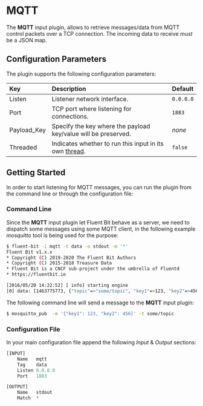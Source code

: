 # MQTT

The **MQTT** input plugin, allows to retrieve messages/data from MQTT control packets over a TCP connection. The incoming data to receive _must_ be a JSON map.

## Configuration Parameters

The plugin supports the following configuration parameters:

| Key         | Description                                                    | Default |
| :---------- | :------------------------------------------------------------- | :------ |
| Listen      | Listener network interface. | `0.0.0.0` |
| Port        | TCP port where listening for connections. | `1883` |
| Payload_Key | Specify the key where the payload key/value will be preserved. | _none_ |
| Threaded | Indicates whether to run this input in its own [thread](../../administration/multithreading.md#inputs). | `false` |

## Getting Started

In order to start listening for MQTT messages, you can run the plugin from the command line or through the configuration file:

### Command Line

Since the **MQTT** input plugin let Fluent Bit behave as a server, we need to dispatch some messages using some MQTT client, in the following example _mosquitto_ tool is being used for the purpose:

```bash
$ fluent-bit -i mqtt -t data -o stdout -m '*'
Fluent Bit v1.x.x
* Copyright (C) 2019-2020 The Fluent Bit Authors
* Copyright (C) 2015-2018 Treasure Data
* Fluent Bit is a CNCF sub-project under the umbrella of Fluentd
* https://fluentbit.io

[2016/05/20 14:22:52] [ info] starting engine
[0] data: [1463775773, {"topic"=>"some/topic", "key1"=>123, "key2"=>456}]
```

The following command line will send a message to the **MQTT** input plugin:

```bash
$ mosquitto_pub  -m '{"key1": 123, "key2": 456}' -t some/topic
```

### Configuration File

In your main configuration file append the following _Input_ & _Output_ sections:

```python
[INPUT]
    Name   mqtt
    Tag    data
    Listen 0.0.0.0
    Port   1883

[OUTPUT]
    Name   stdout
    Match  *
```

